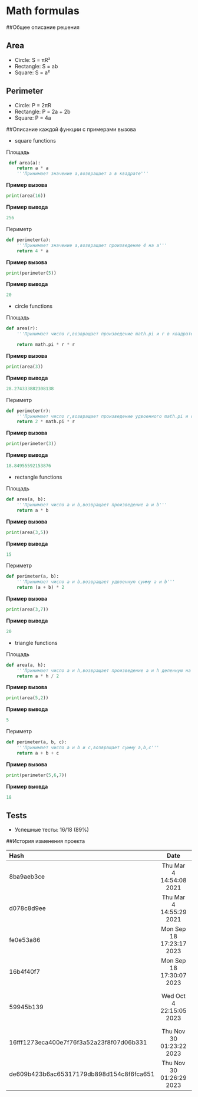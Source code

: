 # Math formulas

##Общее описание решения


## Area
- Circle: S = πR²
- Rectangle: S = ab
- Square: S = a²

## Perimeter
- Circle: P = 2πR
- Rectangle: P = 2a + 2b
- Square: P = 4a

##Описание каждой функции с примерами вызова

- square functions

Площадь

```python
 def area(a):
    return a * a
    '''Принимает значение a,возвращает a в квадрате'''
```

**Пример вызова**

```python
print(area(16))
```

**Пример вывода**

```python
256
```
Периметр

```python
def perimeter(a):
    '''Принимает значение a,возвращает произведение 4 на a'''
    return 4 * a
```

**Пример вызова**

```python
print(perimeter(5))
```

**Пример вывода**

```python
20
```

- circle functions

Площадь

```python
def area(r):
    '''Принимает число r,возвращает произведение math.pi и r в квадрате'''

    return math.pi * r * r
```

**Пример вызова**

```python
print(area(3))
```

**Пример вывода**

```python
28.274333882308138
```

Периметр

```python 
def perimeter(r):
    '''Принимает число r,возвращает произведение удвоенного math.pi и r'''
    return 2 * math.pi * r
```

**Пример вызова**

```python
print(perimeter(3))
```

**Пример вывода**

```python
18.84955592153876
```

- rectangle functions

Площадь

```python
def area(a, b):
    '''Принимает число a и b,возвращает произведение a и b'''
    return a * b
```

**Пример вызова**

```python
print(area(3,5))
```

**Пример вывода**

```python
15
```

Периметр

```python
def perimeter(a, b):
    '''Принимает число a и b,возвращает удвоенную сумму a и b'''
    return (a + b) * 2
```

**Пример вызова**

```python
print(area(3,7))
```

**Пример вывода**

```python
20
```

- triangle functions

Площадь

```python
def area(a, h):
    '''Принимает число a и h,возвращает произведение a и h деленную на 2'''
    return a * h / 2
```

**Пример вызова**

```python
print(area(5,2))
```

**Пример вывода**

```python
5
```

Периметр

```python
def perimeter(a, b, c):
    '''Принимает число a и b и c,возвращает сумму a,b,c'''
    return a + b + c
```

**Пример вызова**

```python
print(perimeter(5,6,7))
```

**Пример выовда**

```python
18
```


## Tests
- Успешные тесты: 16/18 (89%)


##История изменения проекта

| Hash | Date | Author | Comment |  
|:------------------------------|:-----------------------------:|------------------------------:|:--------------------------|
| 8ba9aeb3ce | Thu Mar 4 14:54:08 2021 | smartiqa <info@smartiqa.ru> | Circle and square added |
| d078c8d9ee | Thu Mar 4 14:55:29 2021 | smartiqa <info@smartiqa.ru> | Docs added |
| fe0e53a86 |  Mon Sep 18 17:23:17 2023 | Джабаров Саид <dsaidik123@gmail.com> | new file added |
| 16b4f40f7 |  Mon Sep 18 17:30:07 2023 | Джабаров Саид <dsaidik123@gmail.com> | bug fix |
| 59945b139 |  Wed Oct 4 22:15:05 2023 | Джабаров Саид <dsaidik123@gmail.com> | docs: aded comments to all functions|
| 16fff1273eca400e7f76f3a52a23f8f07d06b331 |  Thu Nov 30 01:23:22 2023 | Джабаров Саид dsaidik123@gmail.com |  test: add Unittests |
| de609b423b6ac65317179db898d154c8f6fca651 | Thu Nov 30 01:26:29 2023 | Джабаров Саид <dsaidik123@gmail.com> | docs: update README |

